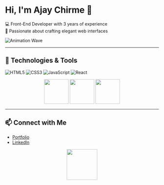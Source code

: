 # Hi, I'm Ajay Chirme 👋

💻 Front-End Developer with 3 years of experience  
🎨 Passionate about crafting elegant web interfaces  

![Animation Wave](https://svgshare.com/i/ttc.svg)

---

## 🔧 Technologies & Tools
![HTML5](https://img.shields.io/badge/-HTML5-E34F26?logo=html5&logoColor=white)
![CSS3](https://img.shields.io/badge/-CSS3-1572B6?logo=css3&logoColor=white)
![JavaScript](https://img.shields.io/badge/-JavaScript-F7DF1E?logo=javascript&logoColor=black)
![React](https://img.shields.io/badge/-React-61DAFB?logo=react&logoColor=black)

<!-- Adding simple animation icons -->
<div align="center">
    <img src="https://media.giphy.com/media/ZVik7pBtu9dNS/giphy.gif" width="80" />
    <img src="https://media.giphy.com/media/jSKBmKkvo2dPQQtsR1/giphy.gif" width="80" />
    <img src="https://media.giphy.com/media/XD9o33QG9BoMis7iM4/giphy.gif" width="80" />
</div>

---

## 📫 Connect with Me
- [Portfolio](https://your-portfolio-link.com)
- [LinkedIn](https://linkedin.com/in/ajaychirme)

<!-- Adding a bouncing arrow for fun -->
<p align="center">
    <img src="https://raw.githubusercontent.com/AjayChirme/github-profile-content/main/down-arrow.gif" width="100">
</p>
